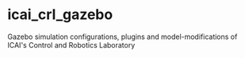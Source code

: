 # icai_crl_gazebo
Gazebo simulation configurations, plugins and model-modifications of ICAI's Control and Robotics Laboratory
